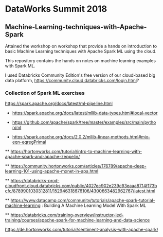 # DataWorks Summit 2018
## Machine-Learning-techniques-with-Apache-Spark

Attained the workshop on workshop that provide a hands on introduction to basic Machine Learning techniques with Apache Spark ML using the cloud. 

This repository contains the hands on notes on machine learning examples with Spark ML.

I used Databricks Community Edition's free version of our cloud-based big data platform, https://community.cloud.databricks.com/login.html?

### Collection of Spark ML exercises 

https://spark.apache.org/docs/latest/ml-pipeline.html

 - https://spark.apache.org/docs/latest/mllib-data-types.html#local-vector
 
 - https://github.com/apache/spark/tree/master/examples/src/main/python/ml
 
 - https://spark.apache.org/docs/2.0.2/mllib-linear-methods.html#mjx-eqn-eqregPrimal



** https://hortonworks.com/tutorial/intro-to-machine-learning-with-apache-spark-and-apache-zeppelin/

** https://community.hortonworks.com/articles/176789/apache-deep-learning-101-using-apache-mxnet-in-apa.html

** https://databricks-prod-cloudfront.cloud.databricks.com/public/4027ec902e239c93eaaa8714f173bcfc/8789901030312811/152946318676106/4300663482962767/latest.html

** https://www.datacamp.com/community/tutorials/apache-spark-tutorial-machine-learning : Building A Machine Learning Model With Spark ML

** https://databricks.com/training-overview/instructor-led-training/courses/apache-spark-for-machine-learning-and-data-science

https://de.hortonworks.com/tutorial/sentiment-analysis-with-apache-spark/



